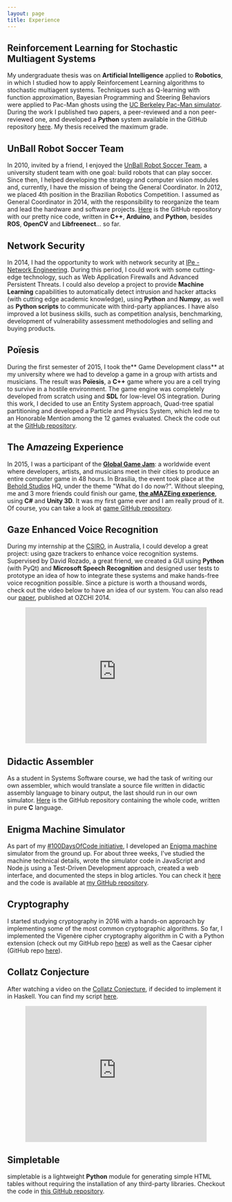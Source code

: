 ```yaml
---
layout: page
title: Experience
---
```

## Reinforcement Learning for Stochastic Multiagent Systems
My undergraduate thesis was on **Artificial Intelligence** applied to **Robotics**, in which I studied how to apply Reinforcement Learning algorithms to stochastic multiagent systems. Techniques such as Q-learning with function approximation, Bayesian Programming and Steering Behaviors were applied to Pac-Man ghosts using the [UC Berkeley Pac-Man simulator](http://ai.berkeley.edu/home.html). During the work I published two papers, a peer-reviewed and a non peer-reviewed one, and developed a **Python** system available in the GitHub repository [here](http://github.com/matheusportela/Multiagent-RL/). My thesis received the maximum grade.

## UnBall Robot Soccer Team
In 2010, invited by a friend, I enjoyed the [UnBall Robot Soccer Team](http://equipeunball.wordpress.com/), a university student team with one goal: build robots that can play soccer. Since then, I helped developing the strategy and computer vision modules and, currently, I have the mission of being the General Coordinator. In 2012, we placed 4th position in the Brazilian Robotics Competition. I assumed as General Coordinator in 2014, with the responsibility to reorganize the team and lead the hardware and software projects. [Here](http://github.com/unball/ieee-very-small) is the GitHub repository with our pretty nice code, written in **C++**, **Arduino**, and **Python**, besides **ROS**, **OpenCV** and **Libfreenect**... so far.

## Network Security
In 2014, I had the opportunity to work with network security at [IPe - Network Engineering](http://www.ipe.io). During this period, I could work with some cutting-edge technology, such as Web Application Firewalls and Advanced Persistent Threats. I could also develop a project to provide **Machine Learning** capabilities to automatically detect intrusion and hacker attacks (with cutting edge academic knowledge), using **Python** and **Numpy**, as well as **Python scripts** to communicate with third-party appliances. I have also improved a lot business skills, such as competition analysis, benchmarking, development of vulnerability assessment methodologies and selling and buying products.

## Poïesis
During the first semester of 2015, I took the** Game Development class** at my university where we had to develop a game in a group with artists and musicians. The result was **Poïesis**, a **C++** game where you are a cell trying to survive in a hostile environment. The game engine was completely developed from scratch using and **SDL** for low-level OS integration. During this work, I decided to use an Entity System approach, Quad-tree spatial partitioning and developed a Particle and Physics System, which led me to an Honorable Mention among the 12 games evaluated. Check the code out at the [GitHub repository](https://github.com/matheusportela/Poiesis).

## The A*maze*ing Experience
In 2015, I was a participant of the [**Global Game Jam**](http://globalgamejam.org/): a worldwide event where developers, artists, and musicians meet in their cities to produce an entire computer game in 48 hours. In Brasília, the event took place at the [Behold Studios](http://beholdstudios.com.br/) HQ, under the theme "What do I do now?". Without sleeping, me and 3 more friends could finish our game, [**the aMAZEing experience**](http://globalgamejam.org/2015/games/amazeing-experience), using **C#** and **Unity 3D**. It was my first game ever and I am really proud of it. Of course, you can take a look at [game GitHub repository](https://github.com/imota/aMAZEing-experience).

## Gaze Enhanced Voice Recognition
During my internship at the [CSIRO](http://www.csiro.au), in Australia, I could develop a great project: using gaze trackers to enhance voice recognition systems. Supervised by David Rozado, a great friend, we created a GUI using **Python** (with PyQt) and **Microsoft Speech Recognition** and designed user tests to prototype an idea of how to integrate these systems and make hands-free voice recognition possible. Since a picture is worth a thousand words, check out the video below to have an idea of our system. You can also read our [paper](/publications), published at OZCHI 2014.

<center><iframe width="420" height="315" src="https://www.youtube.com/embed/xdBoNsMthr8" frameborder="0" allowfullscreen></iframe></center>

## Didactic Assembler
As a student in Systems Software course, we had the task of writing our own assembler, which would translate a source file written in didactic assembly language to binary output, the last should run in our own simulator. [Here](http://github.com/matheusportela/sb-assembler) is the GitHub repository containing the whole code, written in pure **C** language.

## Enigma Machine Simulator
As part of my [#100DaysOfCode initiative](/day-1-enigma), I developed an [Enigma machine](https://en.wikipedia.org/wiki/Enigma_machine) simulator from the ground up. For about three weeks, I've studied the machine technical details, wrote the simulator code in JavaScript and Node.js using a Test-Driven Development approach, created a web interface, and documented the steps in blog articles. You can check it [here](/enigma) and the code is available at [my GitHub repository](https://github.com/matheusportela/enigma-machine/).

## Cryptography
I started studying cryptography in 2016 with a hands-on approach by implementing some of the most common cryptographic algorithms. So far, I implemented the Vigenère cipher cryptography algorithm in C with a Python extension (check out my GitHub repo [here](https://github.com/matheusportela/vigenere-cipher)) as well as the Caesar cipher (GitHub repo [here](https://github.com/matheusportela/caesar-cipher)).

## Collatz Conjecture
After watching a video on the [Collatz Conjecture](https://en.wikipedia.org/wiki/Collatz_conjecture), if decided to implement it in Haskell. You can find my script [here](https://github.com/matheusportela/collatz).

<center><iframe width="420" height="315" src="https://www.youtube.com/embed/5mFpVDpKX70" frameborder="0" allowfullscreen></iframe></center>

## Simpletable
simpletable is a lightweight **Python** module for generating simple HTML tables without requiring the installation of any third-party libraries. Checkout the code in [this GitHub repository](https://github.com/matheusportela/simpletable).
